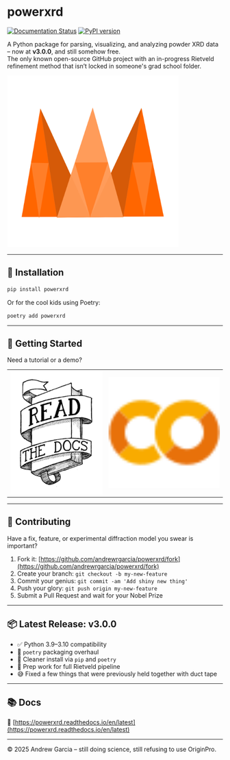 # powerxrd

[![Documentation Status](https://readthedocs.org/projects/powerxrd/badge/?version=latest)](https://powerxrd.readthedocs.io/en/latest/?badge=latest)
[![PyPI version](https://badge.fury.io/py/powerxrd.svg)](https://pypi.org/project/powerxrd/)

A Python package for parsing, visualizing, and analyzing powder XRD data – now at **v3.0.0**, and still somehow free.  
The only known open-source GitHub project with an in-progress Rietveld refinement method that isn’t locked in someone's grad school folder.

<img src="https://raw.githubusercontent.com/andrewrgarcia/powerxrd/main/powerxrd.svg" width="400">

---

## 🔧 Installation

```bash
pip install powerxrd
````

Or for the cool kids using Poetry:

```bash
poetry add powerxrd
```

---

## 🚀 Getting Started

Need a tutorial or a demo?

<table>
<tr>
<td>
<a href="https://powerxrd.readthedocs.io/en/latest">
  <img src="https://raw.githubusercontent.com/andrewrgarcia/voxelmap/main/docs/img/readthedocs.png?raw=true" width="250">
</a>
</td>
<td>
<a href="https://colab.research.google.com/drive/1_Eq-cW6LSPPnaRjkbeHaC81Wfbd8mQS-?usp=sharing">
  <img src="https://raw.githubusercontent.com/andrewrgarcia/powerxrd/main/docs/img/colaboratory.svg?raw=true" width="300">
</a>
</td>
</tr>
</table>

---

## 🤝 Contributing

Have a fix, feature, or experimental diffraction model you swear is important?

1. Fork it: [https://github.com/andrewrgarcia/powerxrd/fork](https://github.com/andrewrgarcia/powerxrd/fork)
2. Create your branch: `git checkout -b my-new-feature`
3. Commit your genius: `git commit -am 'Add shiny new thing'`
4. Push your glory: `git push origin my-new-feature`
5. Submit a Pull Request and wait for your Nobel Prize

---

## 📦 Latest Release: v3.0.0

* ✅ Python 3.9–3.10 compatibility
* 🚀 `poetry` packaging overhaul
* 🔧 Cleaner install via `pip` and `poetry`
* 🧠 Prep work for full Rietveld pipeline
* 😅 Fixed a few things that were previously held together with duct tape

---

## 📚 Docs

📖 [https://powerxrd.readthedocs.io/en/latest](https://powerxrd.readthedocs.io/en/latest)

---

© 2025 Andrew Garcia – still doing science, still refusing to use OriginPro.